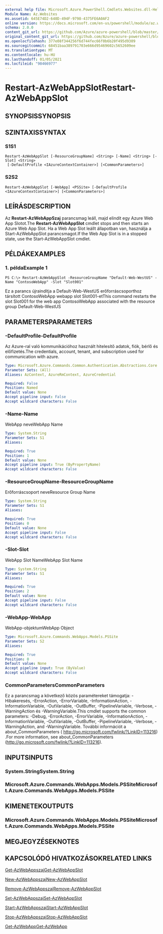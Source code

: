 ```yaml
---
external help file: Microsoft.Azure.PowerShell.Cmdlets.Websites.dll-Help.xml
Module Name: Az.Websites
ms.assetid: 645E74D2-640D-494F-9798-4375FE6A0AF2
online version: https://docs.microsoft.com/en-us/powershell/module/az.websites/restart-azwebappslot
schema: 2.0.0
content_git_url: https://github.com/Azure/azure-powershell/blob/master/src/Websites/Websites/help/Restart-AzWebAppSlot.md
original_content_git_url: https://github.com/Azure/azure-powershell/blob/master/src/Websites/Websites/help/Restart-AzWebAppSlot.md
ms.openlocfilehash: 377e08f344256f6d744fec66f0b6b20f495d9309
ms.sourcegitcommit: 68451baa389791703e666d95469602c5652609ee
ms.translationtype: MT
ms.contentlocale: hu-HU
ms.lasthandoff: 01/05/2021
ms.locfileid: "98466977"
---
```

# <span data-ttu-id="1d722-101">Restart-AzWebAppSlot</span><span class="sxs-lookup"><span data-stu-id="1d722-101">Restart-AzWebAppSlot</span></span>

## <span data-ttu-id="1d722-102">SYNOPSIS</span><span class="sxs-lookup"><span data-stu-id="1d722-102">SYNOPSIS</span></span>

## <span data-ttu-id="1d722-103">SZINTAXIS</span><span class="sxs-lookup"><span data-stu-id="1d722-103">SYNTAX</span></span>

### <span data-ttu-id="1d722-104">S1</span><span class="sxs-lookup"><span data-stu-id="1d722-104">S1</span></span>
```
Restart-AzWebAppSlot [-ResourceGroupName] <String> [-Name] <String> [-Slot] <String>
 [-DefaultProfile <IAzureContextContainer>] [<CommonParameters>]
```

### <span data-ttu-id="1d722-105">S2</span><span class="sxs-lookup"><span data-stu-id="1d722-105">S2</span></span>
```
Restart-AzWebAppSlot [-WebApp] <PSSite> [-DefaultProfile <IAzureContextContainer>] [<CommonParameters>]
```

## <span data-ttu-id="1d722-106">LEÍRÁS</span><span class="sxs-lookup"><span data-stu-id="1d722-106">DESCRIPTION</span></span>
<span data-ttu-id="1d722-107">Az **Restart-AzWebAppSzaj** parancsmag leáll, majd elindít egy Azure Web App Slotot.</span><span class="sxs-lookup"><span data-stu-id="1d722-107">The **Restart-AzWebAppSlot** cmdlet stops and then starts an Azure Web App Slot.</span></span>
<span data-ttu-id="1d722-108">Ha a Web App Slot leállt állapotban van, használja a Start-AzWebAppSlot parancsmagot.</span><span class="sxs-lookup"><span data-stu-id="1d722-108">If the Web App Slot is in a stopped state, use the Start-AzWebAppSlot cmdlet.</span></span>

## <span data-ttu-id="1d722-109">PÉLDÁK</span><span class="sxs-lookup"><span data-stu-id="1d722-109">EXAMPLES</span></span>

### <span data-ttu-id="1d722-110">1. példa</span><span class="sxs-lookup"><span data-stu-id="1d722-110">Example 1</span></span>
```
PS C:\> Restart-AzWebAppSlot -ResourceGroupName "Default-Web-WestUS" -Name "ContosoWebApp" -Slot "Slot001"
```

<span data-ttu-id="1d722-111">Ez a parancs újraindítja a Default-Web-WestUS erőforráscsoporthoz társított ContosoWebApp webapp slot Slot001-et</span><span class="sxs-lookup"><span data-stu-id="1d722-111">This command restarts the slot Slot001 for the web app ContosoWebApp associated with the resource group Default-Web-WestUS</span></span>

## <span data-ttu-id="1d722-112">PARAMETERS</span><span class="sxs-lookup"><span data-stu-id="1d722-112">PARAMETERS</span></span>

### <span data-ttu-id="1d722-113">-DefaultProfile</span><span class="sxs-lookup"><span data-stu-id="1d722-113">-DefaultProfile</span></span>
<span data-ttu-id="1d722-114">Az Azure-ral való kommunikációhoz használt hitelesítő adatok, fiók, bérlő és előfizetés.</span><span class="sxs-lookup"><span data-stu-id="1d722-114">The credentials, account, tenant, and subscription used for communication with azure.</span></span>

```yaml
Type: Microsoft.Azure.Commands.Common.Authentication.Abstractions.Core.IAzureContextContainer
Parameter Sets: (All)
Aliases: AzContext, AzureRmContext, AzureCredential

Required: False
Position: Named
Default value: None
Accept pipeline input: False
Accept wildcard characters: False
```

### <span data-ttu-id="1d722-115">-Name</span><span class="sxs-lookup"><span data-stu-id="1d722-115">-Name</span></span>
<span data-ttu-id="1d722-116">WebApp neve</span><span class="sxs-lookup"><span data-stu-id="1d722-116">WebApp Name</span></span>

```yaml
Type: System.String
Parameter Sets: S1
Aliases:

Required: True
Position: 1
Default value: None
Accept pipeline input: True (ByPropertyName)
Accept wildcard characters: False
```

### <span data-ttu-id="1d722-117">-ResourceGroupName</span><span class="sxs-lookup"><span data-stu-id="1d722-117">-ResourceGroupName</span></span>
<span data-ttu-id="1d722-118">Erőforráscsoport neve</span><span class="sxs-lookup"><span data-stu-id="1d722-118">Resource Group Name</span></span>

```yaml
Type: System.String
Parameter Sets: S1
Aliases:

Required: True
Position: 0
Default value: None
Accept pipeline input: False
Accept wildcard characters: False
```

### <span data-ttu-id="1d722-119">-Slot</span><span class="sxs-lookup"><span data-stu-id="1d722-119">-Slot</span></span>
<span data-ttu-id="1d722-120">WebApp Slot Name</span><span class="sxs-lookup"><span data-stu-id="1d722-120">WebApp Slot Name</span></span>

```yaml
Type: System.String
Parameter Sets: S1
Aliases:

Required: True
Position: 2
Default value: None
Accept pipeline input: False
Accept wildcard characters: False
```

### <span data-ttu-id="1d722-121">-WebApp</span><span class="sxs-lookup"><span data-stu-id="1d722-121">-WebApp</span></span>
<span data-ttu-id="1d722-122">WebApp-objektum</span><span class="sxs-lookup"><span data-stu-id="1d722-122">WebApp Object</span></span>

```yaml
Type: Microsoft.Azure.Commands.WebApps.Models.PSSite
Parameter Sets: S2
Aliases:

Required: True
Position: 0
Default value: None
Accept pipeline input: True (ByValue)
Accept wildcard characters: False
```

### <span data-ttu-id="1d722-123">CommonParameters</span><span class="sxs-lookup"><span data-stu-id="1d722-123">CommonParameters</span></span>
<span data-ttu-id="1d722-124">Ez a parancsmag a következő közös paramétereket támogatja: -Hibakeresés, -ErrorAction, -ErrorVariable, -InformationAction, -InformationVariable, -OutVariable, -OutBuffer, -PipelineVariable, -Verbose, -WarningAction és -WarningVariable.</span><span class="sxs-lookup"><span data-stu-id="1d722-124">This cmdlet supports the common parameters: -Debug, -ErrorAction, -ErrorVariable, -InformationAction, -InformationVariable, -OutVariable, -OutBuffer, -PipelineVariable, -Verbose, -WarningAction, and -WarningVariable.</span></span> <span data-ttu-id="1d722-125">További információt a about_CommonParameters ( http://go.microsoft.com/fwlink/?LinkID=113216) .</span><span class="sxs-lookup"><span data-stu-id="1d722-125">For more information, see about_CommonParameters (http://go.microsoft.com/fwlink/?LinkID=113216).</span></span>

## <span data-ttu-id="1d722-126">INPUTS</span><span class="sxs-lookup"><span data-stu-id="1d722-126">INPUTS</span></span>

### <span data-ttu-id="1d722-127">System.String</span><span class="sxs-lookup"><span data-stu-id="1d722-127">System.String</span></span>

### <span data-ttu-id="1d722-128">Microsoft.Azure.Commands.WebApps.Models.PSSite</span><span class="sxs-lookup"><span data-stu-id="1d722-128">Microsoft.Azure.Commands.WebApps.Models.PSSite</span></span>

## <span data-ttu-id="1d722-129">KIMENETEK</span><span class="sxs-lookup"><span data-stu-id="1d722-129">OUTPUTS</span></span>

### <span data-ttu-id="1d722-130">Microsoft.Azure.Commands.WebApps.Models.PSSite</span><span class="sxs-lookup"><span data-stu-id="1d722-130">Microsoft.Azure.Commands.WebApps.Models.PSSite</span></span>

## <span data-ttu-id="1d722-131">MEGJEGYZÉSEK</span><span class="sxs-lookup"><span data-stu-id="1d722-131">NOTES</span></span>

## <span data-ttu-id="1d722-132">KAPCSOLÓDÓ HIVATKOZÁSOK</span><span class="sxs-lookup"><span data-stu-id="1d722-132">RELATED LINKS</span></span>

[<span data-ttu-id="1d722-133">Get-AzWebAppszaj</span><span class="sxs-lookup"><span data-stu-id="1d722-133">Get-AzWebAppSlot</span></span>](./Get-AzWebAppSlot.md)

[<span data-ttu-id="1d722-134">New-AzWebAppszaj</span><span class="sxs-lookup"><span data-stu-id="1d722-134">New-AzWebAppSlot</span></span>](./New-AzWebAppSlot.md)

[<span data-ttu-id="1d722-135">Remove-AzWebAppszaj</span><span class="sxs-lookup"><span data-stu-id="1d722-135">Remove-AzWebAppSlot</span></span>](./Remove-AzWebAppSlot.md)

[<span data-ttu-id="1d722-136">Set-AzWebAppszaj</span><span class="sxs-lookup"><span data-stu-id="1d722-136">Set-AzWebAppSlot</span></span>](./Set-AzWebAppSlot.md)

[<span data-ttu-id="1d722-137">Start-AzWebAppszaj</span><span class="sxs-lookup"><span data-stu-id="1d722-137">Start-AzWebAppSlot</span></span>](./Start-AzWebAppSlot.md)

[<span data-ttu-id="1d722-138">Stop-AzWebAppszaj</span><span class="sxs-lookup"><span data-stu-id="1d722-138">Stop-AzWebAppSlot</span></span>](./Stop-AzWebAppSlot.md)

[<span data-ttu-id="1d722-139">Get-AzWebApp</span><span class="sxs-lookup"><span data-stu-id="1d722-139">Get-AzWebApp</span></span>](./Get-AzWebApp.md)
